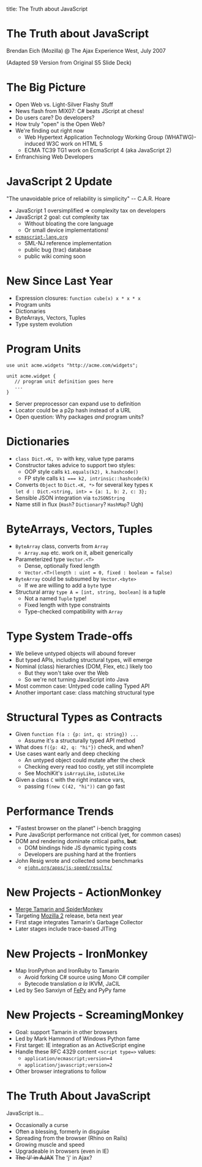 title: The Truth about JavaScript


# The Truth about JavaScript

Brendan Eich (Mozilla) @ The Ajax Experience West, July 2007

(Adapted S9 Version from Original S5 Slide Deck)


# The Big Picture

* Open Web vs. Light-Silver Flashy Stuff
* News flash from MIX07: C# beats JScript at chess!
* Do users care? Do developers?
* How truly "open" is the Open Web?
* We're finding out right now
  * Web Hypertext Application Technology Working Group (WHATWG)-induced W3C work on HTML 5
  * ECMA TC39 TG1 work on EcmaScript 4 (aka JavaScript 2)
* Enfranchising Web Developers
        

# JavaScript 2 Update

"The unavoidable price of reliability is simplicity" -- C.A.R. Hoare
          
* JavaScript 1 oversimplified => complexity tax on developers
* JavaScript 2 goal: cut complexity tax
  * Without bloating the core language
  * Or small device implementations!
* [`ecmascript-lang.org`](http://ecmascript-lang.org)
  * SML-NJ reference implementation
  * public bug (trac) database
  * public wiki coming soon

# New Since Last Year
        
* Expression closures: `function cube(x) x * x * x`
* Program units
* Dictionaries
* ByteArrays, Vectors, Tuples
* Type system evolution

# Program Units

```
use unit acme.widgets "http://acme.com/widgets";
```

```
unit acme.widget {
   // program unit definition goes here
   ...
}
```

* Server preprocessor can expand use to definition
* Locator could be a p2p hash instead of a URL
* Open question: Why packages *and* program units?

# Dictionaries

* `class Dict.<K, V>` with key, value type params
* Constructor takes advice to support two styles:
  * OOP style calls `k1.equals(k2), k.hashcode()`
  * FP style calls `k1 === k2, intrinsic::hashcode(k)`
* Converts `Object` to `Dict.<K, *>` for several key types `K`<br/>`let d : Dict.<string, int> = {a: 1, b: 2, c: 3};`
* Sensible JSON integration via `toJSONString`
* Name still in flux (`Hash`? `Dictionary`? `HashMap`? Ugh)

# ByteArrays, Vectors, Tuples

* `ByteArray` class, converts from `Array`
  * `Array.map` etc. work on it, albeit generically
* Parameterized type `Vector.<T>`
  * Dense, optionally fixed length
  * `Vector.<T>(length : uint = 0, fixed : boolean = false)`
* `ByteArray` could be subsumed by `Vector.<byte>`
  * If we are willing to add a `byte` type
* Structural array `type A = [int, string, boolean]` is a tuple
  * Not a named `Tuple` type!
  * Fixed length with type constraints
  * Type-checked compatibility with `Array`

# Type System Trade-offs

* We believe untyped objects will abound forever
* But typed APIs, including structural types, will emerge
* Nominal (class) hierarchies (DOM, Flex, etc.) likely too
  * But they won't take over the Web
  * So we're not turning JavaScript into Java
* Most common case: Untyped code calling Typed API
* Another important case: class matching structural type

# Structural Types as Contracts

* Given `function f(a : {p: int, q: string}) ...`
  * Assume it's a structurally typed API method
* What does `f({p: 42, q: "hi"})` check, and when?
* Use cases want early and deep checking
  * An untyped object could mutate after the check
  * Checking every read too costly, yet still incomplete
  * See MochiKit's `isArrayLike`, `isDateLike`
* Given a class `C` with the right instance vars,
  * passing `f(new C(42, "hi"))` can go fast

# Performance Trends

* "Fastest browser on the planet" i-bench bragging
* Pure JavaScript performance not critical (yet, for common cases)
* DOM and rendering dominate critical paths, **but**:
  * DOM bindings hide JS dynamic typing costs
  * Developers are pushing hard at the frontiers
* John Resig wrote and collected some benchmarks
  * [`ejohn.org/apps/js-speed/results/`](http://ejohn.org/apps/js-speed/results)

# New Projects - ActionMonkey
     
* [Merge Tamarin and SpiderMonkey](http://wiki.mozilla.org/JavaScript:ActionMonkey)
* Targeting [Mozilla 2](http://wiki.mozilla.org/Mozilla_2) release, beta next year
* First stage integrates Tamarin's Garbage Collector
* Later stages include trace-based JITing

# New Projects - IronMonkey

* Map IronPython and IronRuby to Tamarin
  * Avoid forking C# source using Mono C# compiler
  * Bytecode translation _a la_ IKVM, JaCIL
* Led by Seo Sanxiyn of [FePy](http://fepy.sourceforge.net) and PyPy fame

# New Projects - ScreamingMonkey
 
* Goal: support Tamarin in other browsers
* Led by Mark Hammond of Windows Python fame
* First target: IE integration as an ActiveScript engine
* Handle these RFC 4329 content `<script type=>` values:
  * `application/ecmascript;version=4`
  * `application/javascript;version=2`
* Other browser integrations to follow

# The Truth About JavaScript

JavaScript is...

* Occasionally a curse
* Often a blessing, formerly in disguise
* Spreading from the browser (Rhino on Rails)
* Growing muscle and speed
* Upgradeable in browsers (even in IE)
* ~~The 'J' in AJAX~~ The 'j' in Ajax?


